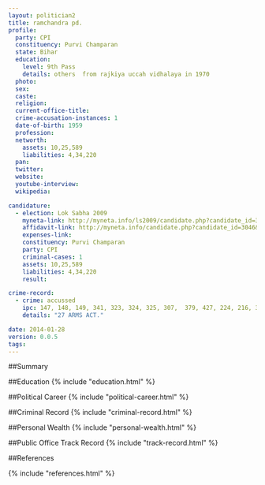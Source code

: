 ```yaml
---
layout: politician2
title: ramchandra pd.
profile: 
  party: CPI
  constituency: Purvi Champaran
  state: Bihar
  education: 
    level: 9th Pass
    details: others  from rajkiya uccah vidhalaya in 1970
  photo: 
  sex: 
  caste: 
  religion: 
  current-office-title: 
  crime-accusation-instances: 1
  date-of-birth: 1959
  profession: 
  networth: 
    assets: 10,25,589
    liabilities: 4,34,220
  pan: 
  twitter: 
  website: 
  youtube-interview: 
  wikipedia: 

candidature: 
  - election: Lok Sabha 2009
    myneta-link: http://myneta.info/ls2009/candidate.php?candidate_id=3046
    affidavit-link: http://myneta.info/candidate.php?candidate_id=3046&scan=original
    expenses-link: 
    constituency: Purvi Champaran 
    party: CPI
    criminal-cases: 1
    assets: 10,25,589
    liabilities: 4,34,220
    result:  

crime-record: 
  - crime: accussed
    ipc: 147, 148, 149, 341, 323, 324, 325, 307,  379, 427, 224, 216, 332, 333, 337
    details: "27 ARMS ACT." 

date: 2014-01-28
version: 0.0.5
tags: 
---
```

##Summary


##Education
{% include "education.html" %}


##Political Career
{% include "political-career.html" %}


##Criminal Record
{% include "criminal-record.html" %}


##Personal Wealth
{% include "personal-wealth.html" %}


##Public Office Track Record
{% include "track-record.html" %}


##References


{% include "references.html" %}